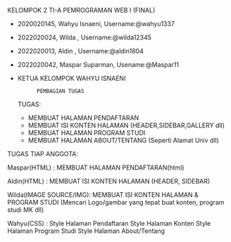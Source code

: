 KELOMPOK 2 TI-A PEMROGRAMAN WEB I (FINAL)

- 2020020145, Wahyu Isnaeni,    Username:@wahyu1337
- 2022020024, Wilda        ,    Username:@wilda12345
- 2022020013, Aldin        ,    Username:@aldin1804
- 2022020042, Maspar Suparman,  Usename:@Maspar11

- KETUA KELOMPOK WAHYU ISNAENI

            PEMBAGIAN TUGAS
  TUGAS:
    - MEMBUAT HALAMAN PENDAFTARAN
    - MEMBUAT ISI KONTEN HALAMAN (HEADER,SIDEBAR,GALLERY dll)
    - MEMBUAT HALAMAN PROGRAM STUDI
    - MEMBUAT HALAMAN ABOUT/TENTANG (Seperti Alamat Univ dll)



TUGAS TIAP ANGGOTA:

  Maspar(HTML) : MEMBUAT HALAMAN PENDAFTARAN(html)

  Aldin(HTML) : MEMBUAT ISI KONTEN HALAMAN (HEADER, SIDEBAR)

  Wilda(IMAGE SOURCE/IMG): MEMBUAT ISI KONTEN HALAMAN & PROGRAM STUDI (Mencari Logo/gambar yang tepat buat konten, program studi MK dll)

  Wahyu(CSS) : Style Halaman Pendaftaran
               Style Halaman Konten
               Style Halaman Program Studi
               Style Halaman About/Tentang
  
  
